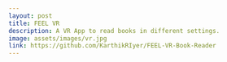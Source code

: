 ```yaml
---
layout: post
title: FEEL VR
description: A VR App to read books in different settings.
image: assets/images/vr.jpg
link: https://github.com/KarthikRIyer/FEEL-VR-Book-Reader
---
```


